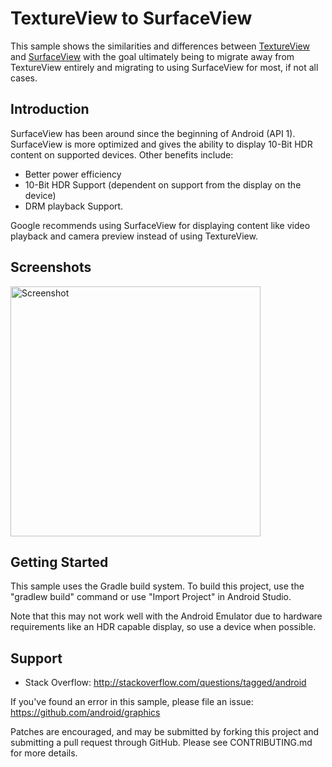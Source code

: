 
TextureView to SurfaceView
===================================

This sample shows the similarities and differences between [TextureView][1] and [SurfaceView][2] 
with the goal ultimately being to migrate away from TextureView entirely and migrating to using 
SurfaceView for most, if not all cases.

[1]: https://developer.android.com/reference/android/view/TextureView
[2]: https://developer.android.com/reference/android/view/SurfaceView

Introduction
------------

SurfaceView has been around since the beginning of Android (API 1). SurfaceView is more optimized 
and gives the ability to display 10-Bit HDR content on supported devices. Other benefits include:

* Better power efficiency
* 10-Bit HDR Support (dependent on support from the display on the device)
* DRM playback Support.

Google recommends using SurfaceView for displaying content like video playback and camera preview 
instead of using TextureView.

Screenshots
-------------

<img src="screenshots/sample.png" height="400" alt="Screenshot"/>

Getting Started
---------------

This sample uses the Gradle build system. To build this project, use the
"gradlew build" command or use "Import Project" in Android Studio.

Note that this may not work well with the Android Emulator due to hardware requirements like an HDR
capable display, so use a device when possible.

Support
-------

- Stack Overflow: http://stackoverflow.com/questions/tagged/android

If you've found an error in this sample, please file an issue:
https://github.com/android/graphics

Patches are encouraged, and may be submitted by forking this project and
submitting a pull request through GitHub. Please see CONTRIBUTING.md for more details.
